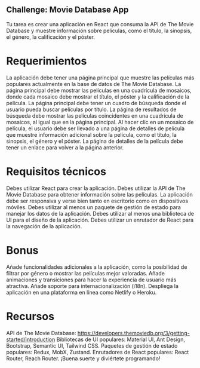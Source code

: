 ## Challenge: Movie Database App
Tu tarea es crear una aplicación en React que consuma la API de The Movie Database y muestre información sobre películas, como el título, la sinopsis, el género, la calificación y el póster.

# Requerimientos
La aplicación debe tener una página principal que muestre las películas más populares actualmente en la base de datos de The Movie Database.
La página principal debe mostrar las películas en una cuadrícula de mosaicos, donde cada mosaico debe mostrar el título, el póster y la calificación de la película.
La página principal debe tener un cuadro de búsqueda donde el usuario pueda buscar películas por título.
La página de resultados de búsqueda debe mostrar las películas coincidentes en una cuadrícula de mosaicos, al igual que en la página principal.
Al hacer clic en un mosaico de película, el usuario debe ser llevado a una página de detalles de película que muestre información adicional sobre la película, como el título, la sinopsis, el género y el póster.
La página de detalles de la película debe tener un enlace para volver a la página anterior.
# Requisitos técnicos
Debes utilizar React para crear la aplicación.
Debes utilizar la API de The Movie Database para obtener información sobre las películas.
La aplicación debe ser responsiva y verse bien tanto en escritorio como en dispositivos móviles.
Debes utilizar al menos un paquete de gestión de estado para manejar los datos de la aplicación.
Debes utilizar al menos una biblioteca de UI para el diseño de la aplicación.
Debes utilizar un enrutador de React para la navegación de la aplicación.
# Bonus
Añade funcionalidades adicionales a la aplicación, como la posibilidad de filtrar por género o mostrar las películas mejor valoradas.
Añade animaciones y transiciones para hacer la experiencia de usuario más atractiva.
Añade soporte para internacionalización (i18n).
Despliega la aplicación en una plataforma en línea como Netlify o Heroku.
# Recursos
API de The Movie Database: https://developers.themoviedb.org/3/getting-started/introduction
Bibliotecas de UI populares: Material UI, Ant Design, Bootstrap, Semantic UI, Tailwind CSS.
Paquetes de gestión de estado populares: Redux, MobX, Zustand.
Enrutadores de React populares: React Router, Reach Router.
¡Buena suerte y diviértete programando!
